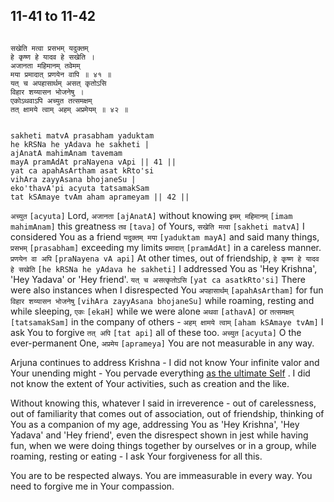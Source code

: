 ## 11-41 to 11-42


```shloka-sa

सखेति मत्वा प्रसभम् यदुक्तम्
हे कृष्ण हे यादव हे सखेति ।
अजानता महिमानम् तवेमम्
मया प्रमादात् प्रणयेन वापि ॥ ४१ ॥
यत् च अपहासार्थम् असत् कृतोऽसि
विहार शय्यासन भोजनेषु ।
एकोऽथवाऽपि अच्युत तत्समक्षम्
तत् क्षामये त्वाम् अहम् अप्रमेयम् ॥ ४२ ॥

```
```shloka-sa-hk

sakheti matvA prasabham yaduktam
he kRSNa he yAdava he sakheti |
ajAnatA mahimAnam tavemam
mayA pramAdAt praNayena vApi || 41 ||
yat ca apahAsArtham asat kRto'si
vihAra zayyAsana bhojaneSu |
eko'thavA'pi acyuta tatsamakSam
tat kSAmaye tvAm aham aprameyam || 42 ||

```
`अच्युत` `[acyuta]` Lord, `अजानता` `[ajAnatA]` without knowing `इमम् महिमानम्` `[imam mahimAnam]` this greatness `तव` `[tava]` of Yours, `सखेति मत्वा` `[sakheti matvA]` I considered You as a friend `यदुक्तम् मया` `[yaduktam mayA]` and said many things, `प्रसभम्` `[prasabham]` exceeding my limits `प्रमादात्` `[pramAdAt]` in a careless manner. `प्रणयेन वा अपि` `[praNayena vA api]` At other times, out of friendship, `हे कृष्ण हे यादव हे सखेति` `[he kRSNa he yAdava he sakheti]` I addressed You as 'Hey Krishna', 'Hey Yadava' or 'Hey friend'. `यत् च असत्कृतोऽसि` `[yat ca asatkRto'si]` There were also instances when I disrespected You `अपहासार्थम्` `[apahAsArtham]` for fun `विहार शय्यासन भोजनेषु` `[vihAra zayyAsana bhojaneSu]` while roaming, resting and while sleeping, `एकः` `[ekaH]` while we were alone `अथवा` `[athavA]` or `तत्समक्षम्` `[tatsamakSam]` in the company of others - `अहम् क्षामये त्वाम्` `[aham kSAmaye tvAm]` I ask You to forgive `तत् अपि` `[tat api]` all of these too. `अच्युत` `[acyuta]` O the ever-permanent One, `अप्रमेय` `[aprameya]` You are not measurable in any way.

Arjuna continues to address Krishna - I did not know Your infinite valor and Your unending might - You pervade everything 
[as the ultimate Self](universe_as_his_body)
. I did not know the extent of Your activities, such as creation and the like. 

Without knowing this, whatever I said in irreverence - out of carelessness, out of familiarity that comes out of association, out of friendship, thinking of You as a companion of my age, addressing You as 'Hey Krishna', 'Hey Yadava' and 'Hey friend', even the disrespect shown in jest while having fun, when we were doing things together by ourselves or in a group, while roaming, resting or eating - I ask Your forgiveness for all this. 

You are to be respected always. You are immeasurable in every way. You need to forgive me in Your compassion.


